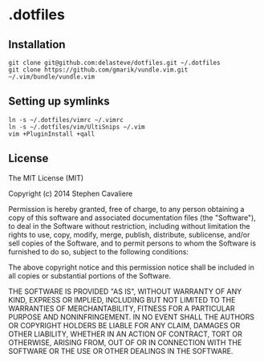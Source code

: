 # .dotfiles

## Installation

```
git clone git@github.com:delasteve/dotfiles.git ~/.dotfiles
git clone https://github.com/gmarik/vundle.vim.git ~/.vim/bundle/vundle.vim
```

## Setting up symlinks

```
ln -s ~/.dotfiles/vimrc ~/.vimrc
ln -s ~/.dotfiles/vim/UltiSnips ~/.vim
vim +PluginInstall +qall
```

## License

The MIT License (MIT)

Copyright (c) 2014 Stephen Cavaliere

Permission is hereby granted, free of charge, to any person obtaining a copy of this software and associated documentation files (the "Software"), to deal in the Software without restriction, including without limitation the rights to use, copy, modify, merge, publish, distribute, sublicense, and/or sell copies of the Software, and to permit persons to whom the Software is furnished to do so, subject to the following conditions:

The above copyright notice and this permission notice shall be included in all copies or substantial portions of the Software.

THE SOFTWARE IS PROVIDED "AS IS", WITHOUT WARRANTY OF ANY KIND, EXPRESS OR IMPLIED, INCLUDING BUT NOT LIMITED TO THE WARRANTIES OF MERCHANTABILITY, FITNESS FOR A PARTICULAR PURPOSE AND NONINFRINGEMENT. IN NO EVENT SHALL THE AUTHORS OR COPYRIGHT HOLDERS BE LIABLE FOR ANY CLAIM, DAMAGES OR OTHER LIABILITY, WHETHER IN AN ACTION OF CONTRACT, TORT OR OTHERWISE, ARISING FROM, OUT OF OR IN CONNECTION WITH THE SOFTWARE OR THE USE OR OTHER DEALINGS IN THE SOFTWARE.
